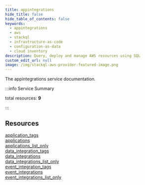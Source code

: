 ```yaml
---
title: appintegrations
hide_title: false
hide_table_of_contents: false
keywords:
  - appintegrations
  - aws
  - stackql
  - infrastructure-as-code
  - configuration-as-data
  - cloud inventory
description: Query, deploy and manage AWS resources using SQL
custom_edit_url: null
image: /img/stackql-aws-provider-featured-image.png
---
```


The appintegrations service documentation.

:::info Service Summary

<div class="row">
<div class="providerDocColumn">
<span>total resources:&nbsp;<b>9</b></span><br />
</div>
</div>

:::

## Resources
<div class="row">
<div class="providerDocColumn">
<a href="/services/appintegrations/application_tags/">application_tags</a><br />
<a href="/services/appintegrations/applications/">applications</a><br />
<a href="/services/appintegrations/applications_list_only/">applications_list_only</a><br />
<a href="/services/appintegrations/data_integration_tags/">data_integration_tags</a><br />
<a href="/services/appintegrations/data_integrations/">data_integrations</a>
</div>
<div class="providerDocColumn">
<a href="/services/appintegrations/data_integrations_list_only/">data_integrations_list_only</a><br />
<a href="/services/appintegrations/event_integration_tags/">event_integration_tags</a><br />
<a href="/services/appintegrations/event_integrations/">event_integrations</a><br />
<a href="/services/appintegrations/event_integrations_list_only/">event_integrations_list_only</a>
</div>
</div>